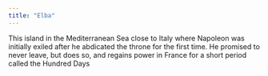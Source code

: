 ```yaml
---
title: "Elba"
---
```

This island in the Mediterranean Sea close to Italy where Napoleon was initially exiled after he abdicated the throne for the first time. He promised to never leave, but does so, and regains power in France for a short period called the Hundred Days

